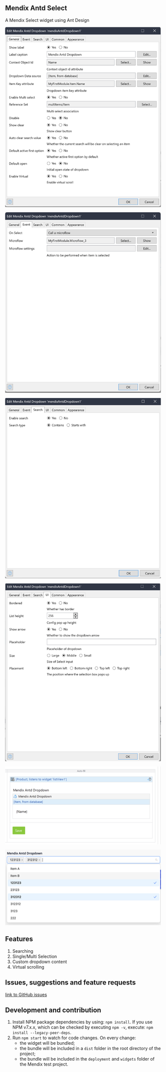 ## Mendix Antd Select

A Mendix Select widget using Ant Design

![setting_1](/doc/setting_1.png)

![setting_2](/doc/setting_2.png)

![setting_3](/doc/setting_3.png)

![setting_4](/doc/setting_4.png)

![ui_1](/doc/ui_1.png)

![ui_2](/doc/ui_2.png)

## Features

1. Searching
2. Single/Multi Selection
3. Custom dropdown content
4. Virtual scrolling

## Issues, suggestions and feature requests

[link to GitHub issues](https://github.com/jaeyoonan/mendix-antd-select/issues)

## Development and contribution

1. Install NPM package dependencies by using: `npm install`. If you use NPM v7.x.x, which can be checked by executing
   `npm -v`, execute: `npm install --legacy-peer-deps`.
1. Run `npm start` to watch for code changes. On every change:
    - the widget will be bundled;
    - the bundle will be included in a `dist` folder in the root directory of the project;
    - the bundle will be included in the `deployment` and `widgets` folder of the Mendix test project.
